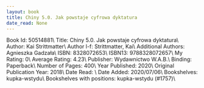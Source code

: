 ```yaml
---
layout: book
title: Chiny 5.0. Jak powstaje cyfrowa dyktatura
date_read: None
---
```


Book Id: 50514881\ 
Title: Chiny 5.0. Jak powstaje cyfrowa dyktatura\ 
Author: Kai Strittmatter\ 
Author l-f: Strittmatter, Kai\ 
Additional Authors: Agnieszka Gadzała\ 
ISBN: 8328072653\ 
ISBN13: 9788328072657\ 
My Rating: 0\ 
Average Rating: 4.23\ 
Publisher: Wydawnictwo W.A.B.\ 
Binding: Paperback\ 
Number of Pages: 400\ 
Year Published: 2020\ 
Original Publication Year: 2018\ 
Date Read: \ 
Date Added: 2020/07/06\ 
Bookshelves: kupka-wstydu\ 
Bookshelves with positions: kupka-wstydu (#1757)\ 

